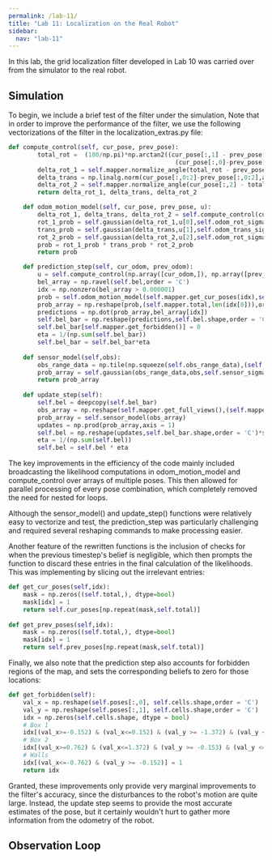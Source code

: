```yaml
---
permalink: /lab-11/
title: "Lab 11: Localization on the Real Robot"
sidebar:
  nav: "lab-11"
---
```


In this lab, the grid localization filter developed in Lab 10 was carried over from the simulator to the real robot.

## Simulation

To begin, we include a brief test of the filter under the simulation, Note that in order to improve the performance of the filter, we use the following vectorizations of the filter in the localization_extras.py file:

```python
def compute_control(self, cur_pose, prev_pose):
        total_rot =  (180/np.pi)*np.arctan2((cur_pose[:,1] - prev_pose[:,1]), 
                                              (cur_pose[:,0]-prev_pose[:,0]))
        delta_rot_1 = self.mapper.normalize_angle(total_rot - prev_pose[:,2])
        delta_trans = np.linalg.norm(cur_pose[:,0:2]-prev_pose[:,0:2],axis = 1)
        delta_rot_2 = self.mapper.normalize_angle(cur_pose[:,2] - total_rot)
        return delta_rot_1, delta_trans, delta_rot_2

    def odom_motion_model(self, cur_pose, prev_pose, u):
        delta_rot_1, delta_trans, delta_rot_2 = self.compute_control(cur_pose,prev_pose)
        rot_1_prob = self.gaussian(delta_rot_1,u[0],self.odom_rot_sigma)
        trans_prob = self.gaussian(delta_trans,u[1],self.odom_trans_sigma)
        rot_2_prob = self.gaussian(delta_rot_2,u[2],self.odom_rot_sigma)
        prob = rot_1_prob * trans_prob * rot_2_prob
        return prob

    def prediction_step(self, cur_odom, prev_odom):
        u = self.compute_control(np.array([cur_odom,]), np.array([prev_odom,]))
        bel_array = np.ravel(self.bel,order = 'C')
        idx = np.nonzero(bel_array > 0.000001)
        prob = self.odom_motion_model(self.mapper.get_cur_poses(idx),self.mapper.get_prev_poses(idx),u)
        prob_array = np.reshape(prob,(self.mapper.total,len(idx[0])),order = 'C')
        predictions = np.dot(prob_array,bel_array[idx])
        self.bel_bar = np.reshape(predictions,self.bel.shape,order = 'C')
        self.bel_bar[self.mapper.get_forbidden()] = 0
        eta = 1/(np.sum(self.bel_bar))
        self.bel_bar = self.bel_bar*eta
        
    def sensor_model(self,obs):
        obs_range_data = np.tile(np.squeeze(self.obs_range_data),(self.mapper.total,1))
        prob_array = self.gaussian(obs_range_data,obs,self.sensor_sigma)    
        return prob_array
        
    def update_step(self):
        self.bel = deepcopy(self.bel_bar)
        obs_array = np.reshape(self.mapper.get_full_views(),(self.mapper.total,self.mapper.OBS_PER_CELL),order = 'C')
        prob_array = self.sensor_model(obs_array)
        updates = np.prod(prob_array,axis = 1)
        self.bel = np.reshape(updates,self.bel_bar.shape,order = 'C')*self.bel
        eta = 1/(np.sum(self.bel))
        self.bel = self.bel * eta
```

The key improvements in the efficiency of the code mainly included broadcasting the likelihood computations in odom_motion_model and compute_control over arrays of multiple poses. This then allowed for parallel processing of every pose combination, which completely removed the need for nested for loops.

Although the sensor_model() and update_step() functions were relatively easy to vectorize and test, the prediction_step was particularly challenging and required several reshaping commands to make processing easier. 

Another feature of the rewritten functions is the inclusion of checks for when the previous timestep's belief is negligible, which then prompts the function to discard these entries in the final calculation of the likelihoods. This was implementing by slicing out the irrelevant entries:

```python
def get_cur_poses(self,idx):
    mask = np.zeros((self.total,), dtype=bool)
    mask[idx] = 1
    return self.cur_poses[np.repeat(mask,self.total)]
    
def get_prev_poses(self,idx):
    mask = np.zeros((self.total,), dtype=bool)
    mask[idx] = 1
    return self.prev_poses[np.repeat(mask,self.total)]
```

Finally, we also note that the prediction step also accounts for forbidden regions of the map, and sets the corresponding beliefs to zero for those locations:

```python
def get_forbidden(self):
    val_x = np.reshape(self.poses[:,0], self.cells.shape,order = 'C')
    val_y = np.reshape(self.poses[:,1], self.cells.shape,order = 'C')
    idx = np.zeros(self.cells.shape, dtype = bool)
    # Box 1
    idx[(val_x>=-0.152) & (val_x<=0.152) & (val_y >= -1.372) & (val_y <= -0.762)] = 1
    # Box 2
    idx[(val_x>=0.762) & (val_x<=1.372) & (val_y >= -0.153) & (val_y <= 0.458)] = 1
    # Walls
    idx[(val_x<=-0.762) & (val_y >= -0.152)] = 1
    return idx
```

Granted, these improvements only provide very marginal improvements to the filter's accuracy, since the disturbances to the robot's motion are quite large. Instead, the update step seems to provide the most accurate estimates of the pose, but it certainly wouldn't hurt to gather more information from the odometry of the robot.

## Observation Loop

